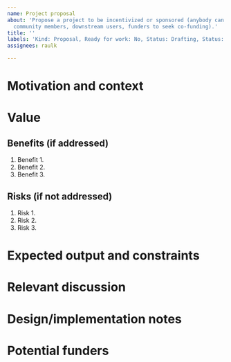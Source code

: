 ```yaml
---
name: Project proposal
about: 'Propose a project to be incentivized or sponsored (anybody can propose a project:
  community members, downstream users, funders to seek co-funding).'
title: ''
labels: 'Kind: Proposal, Ready for work: No, Status: Drafting, Status: Proposed'
assignees: raulk

---
```


# Motivation and context

<!-- Describe what's the current situation, where this project fits in, where does this proposal emerge from, etc. -->

# Value

<!-- Fill out the benefits and risks subsections below by to help the community understand the value/worth of carrying out this project. Write any general comments here. -->

## Benefits (if addressed)

<!-- Enumerate how addressing this project would result in positive effects for the libp2p stack, community, implementers (people _building_ libp2p), downstream users (developers _using_ libp2p in their projects), etc. -->

1. Benefit 1.
2. Benefit 2.
3. Benefit 3.

## Risks (if not addressed)

<!-- Enumerate what would be harmed, damaged or rendered inefficient if the community decides to discard this project (including possible worst case scenarios). -->

1. Risk 1.
2. Risk 2.
3. Risk 3.

# Expected output and constraints

<!-- Describe what you'd expect to be delivered by whoever picks up this bounty. Specify any timeline or scope constraints (e.g. "this needs to be finished by end of October 2019 because...") -->

# Relevant discussion

<!-- If there has been past discussion about this project, provide pointers. Plus points if you synthesize the gist. -->

# Design/implementation notes

<!-- Optional: if you have an idea in mind of how this would be accomplished, write down your notes here. -->

# Potential funders

<!-- Optional: know of projects or organizations that would benefit from seeing this project come to fruition? Enumerate them here, supplying some context, and possibly mention the relevant people. -->

